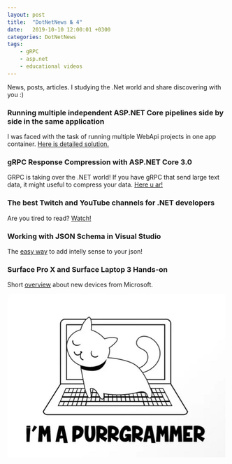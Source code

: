 ```yaml
---
layout: post
title:  "DotNetNews № 4"
date:   2019-10-10 12:00:01 +0300
categories: DotNetNews
tags:
    - gRPC
    - asp.net
    - educational videos
---
```


News, posts, articles. I studying the .Net world and share discovering with you :)

### Running multiple independent ASP.NET Core pipelines side by side in the same application

I was faced with the task of running multiple WebApi projects in one app container. [Here is detailed solution.](https://www.strathweb.com/2017/04/running-multiple-independent-asp-net-core-pipelines-side-by-side-in-the-same-application/)

### gRPC Response Compression with ASP.NET Core 3.0

GRPC is taking over the .NET world! If you have gRPC that send large text data, it might useful to compress your data. [Here u ar!](https://www.stevejgordon.co.uk/grpc-response-compression-with-asp-net-core)

### The best Twitch and YouTube channels for .NET developers

Are you tired to read? [Watch!](https://blog.elmah.io/the-best-twitch-and-youtube-channels-for-net-developers/)

### Working with JSON Schema in Visual Studio

The [easy way](https://www.youtube.com/watch?v=o-UwdUe-YsI) to add intelly sense to your json!

### Surface Pro X and Surface Laptop 3 Hands-on

Short [overview](https://www.youtube.com/watch?v=ucxShAm5660) about new devices from Microsoft.

![cat](/assets/img/purrgrammer_10-10-2019.png)
